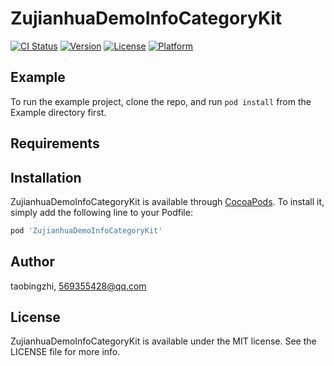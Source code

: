# ZujianhuaDemoInfoCategoryKit

[![CI Status](https://img.shields.io/travis/taobingzhi/ZujianhuaDemoInfoCategoryKit.svg?style=flat)](https://travis-ci.org/taobingzhi/ZujianhuaDemoInfoCategoryKit)
[![Version](https://img.shields.io/cocoapods/v/ZujianhuaDemoInfoCategoryKit.svg?style=flat)](https://cocoapods.org/pods/ZujianhuaDemoInfoCategoryKit)
[![License](https://img.shields.io/cocoapods/l/ZujianhuaDemoInfoCategoryKit.svg?style=flat)](https://cocoapods.org/pods/ZujianhuaDemoInfoCategoryKit)
[![Platform](https://img.shields.io/cocoapods/p/ZujianhuaDemoInfoCategoryKit.svg?style=flat)](https://cocoapods.org/pods/ZujianhuaDemoInfoCategoryKit)

## Example

To run the example project, clone the repo, and run `pod install` from the Example directory first.

## Requirements

## Installation

ZujianhuaDemoInfoCategoryKit is available through [CocoaPods](https://cocoapods.org). To install
it, simply add the following line to your Podfile:

```ruby
pod 'ZujianhuaDemoInfoCategoryKit'
```

## Author

taobingzhi, 569355428@qq.com

## License

ZujianhuaDemoInfoCategoryKit is available under the MIT license. See the LICENSE file for more info.
